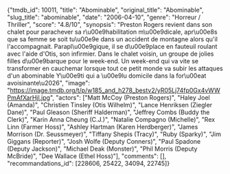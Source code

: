 {"tmdb_id": 10011, "title": "Abominable", "original_title": "Abominable", "slug_title": "abominable", "date": "2006-04-10", "genre": "Horreur / Thriller", "score": "4.8/10", "synopsis": "Preston Rogers revient dans son chalet pour parachever sa r\u00e9habilitation m\u00e9dicale, apr\u00e8s que sa femme se soit tu\u00e9e dans un accident de montagne alors qu'il l'accompagnait. Parapl\u00e9gique, il se d\u00e9place en fauteuil roulant avec l'aide d'Otis, son infirmier. Dans le chalet voisin, un groupe de jolies filles d\u00e9barque pour le week-end. Un week-end qui va vite se transformer en cauchemar lorsque tout ce petit monde va subir les attaques d'un abominable Y\u00e9ti qui a \u00e9lu domicile dans la for\u00eat avoisinante\u2026", "image": "https://image.tmdb.org/t/p/w185_and_h278_bestv2/yR05Lj74fp0Gx4vWWPmAfXarHjl.jpg", "actors": ["Matt McCoy (Preston Rogers)", "Haley Joel (Amanda)", "Christien Tinsley (Otis Wilhelm)", "Lance Henriksen (Ziegler Dane)", "Paul Gleason (Sheriff Halderman)", "Jeffrey Combs (Buddy the Clerk)", "Karin Anna Cheung (C.J.)", "Natalie Compagno (Michelle)", "Rex Linn (Farmer Hoss)", "Ashley Hartman (Karen Herdberger)", "James Morrison (Dr. Seussmeyer)", "Tiffany Shepis (Tracy)", "Ruby (Sparky)", "Jim Giggans (Reporter)", "Josh Wolfe (Deputy Conners)", "Paul Spadone (Deputy Jackson)", "Michael Deak (Monster)", "Phil Morris (Deputy McBride)", "Dee Wallace (Ethel Hoss)"], "comments": [], "recommandations_id": [228606, 25422, 34094, 22745]}